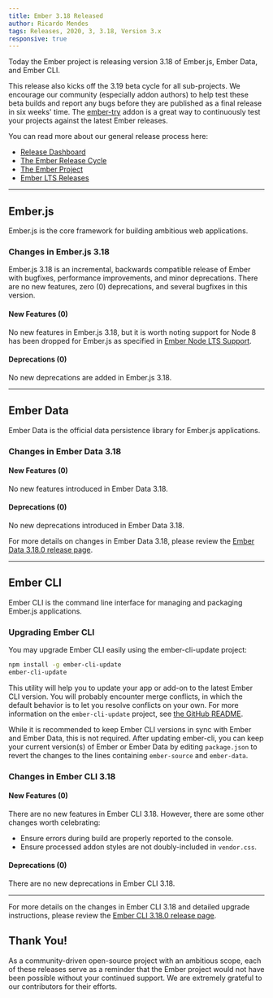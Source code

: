 ```yaml
---
title: Ember 3.18 Released
author: Ricardo Mendes
tags: Releases, 2020, 3, 3.18, Version 3.x
responsive: true
---
```


Today the Ember project is releasing version 3.18 of Ember.js, Ember Data, and Ember CLI.

This release also kicks off the 3.19 beta cycle for all sub-projects. We encourage our community (especially addon authors) to help test these beta builds and report any bugs before they are published as a final release in six weeks' time. The [ember-try](https://github.com/ember-cli/ember-try) addon is a great way to continuously test your projects against the latest Ember releases.

You can read more about our general release process here:

- [Release Dashboard](http://emberjs.com/releases/)
- [The Ember Release Cycle](http://emberjs.com/blog/2013/09/06/new-ember-release-process.html)
- [The Ember Project](http://emberjs.com/blog/2015/06/16/ember-project-at-2-0.html)
- [Ember LTS Releases](http://emberjs.com/blog/2016/02/25/announcing-embers-first-lts.html)

---

## Ember.js

Ember.js is the core framework for building ambitious web applications.

### Changes in Ember.js 3.18

Ember.js 3.18 is an incremental, backwards compatible release of Ember with bugfixes, performance improvements, and minor deprecations. There are no new features, zero (0) deprecations, and several bugfixes in this version.

#### New Features (0)

No new features in Ember.js 3.18, but it is worth noting support for Node 8 has been dropped for Ember.js as specified in [Ember Node LTS Support](https://blog.emberjs.com/2016/09/07/ember-node-lts-support.html).

#### Deprecations (0)

No new deprecations are added in Ember.js 3.18.

---

## Ember Data

Ember Data is the official data persistence library for Ember.js applications.

### Changes in Ember Data 3.18

#### New Features (0)

No new features introduced in Ember Data 3.18.

#### Deprecations (0)

No new deprecations introduced in Ember Data 3.18.

For more details on changes in Ember Data 3.18, please review the
[Ember Data 3.18.0 release page](https://github.com/emberjs/data/releases/tag/v3.18.0).

---

## Ember CLI

Ember CLI is the command line interface for managing and packaging Ember.js applications.

### Upgrading Ember CLI

<!--alex ignore easy-->
You may upgrade Ember CLI easily using the ember-cli-update project:

```bash
npm install -g ember-cli-update
ember-cli-update
```

This utility will help you to update your app or add-on to the latest Ember CLI version. You will probably encounter merge conflicts, in which the default behavior is to let you resolve conflicts on your own. For more information on the `ember-cli-update` project, see [the GitHub README](https://github.com/ember-cli/ember-cli-update).

While it is recommended to keep Ember CLI versions in sync with Ember and Ember Data, this is not required. After updating ember-cli, you can keep your current version(s) of Ember or Ember Data by editing `package.json` to revert the changes to the lines containing `ember-source` and `ember-data`.

### Changes in Ember CLI 3.18

#### New Features (0)

There are no new features in Ember CLI 3.18. However, there are some other changes worth celebrating:

- Ensure errors during build are properly reported to the console.
- Ensure processed addon styles are not doubly-included in `vendor.css`.


#### Deprecations (0)

There are no new deprecations in Ember CLI 3.18.

---

For more details on the changes in Ember CLI 3.18 and detailed upgrade
instructions, please review the [Ember CLI 3.18.0 release page](https://github.com/ember-cli/ember-cli/releases/tag/v3.18.0).

## Thank You!

As a community-driven open-source project with an ambitious scope, each of these releases serve as a reminder that the Ember project would not have been possible without your continued support. We are extremely grateful to our contributors for their efforts.
